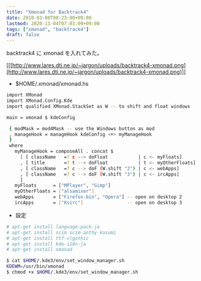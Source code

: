 ```yaml
---
title: "Xmonad for Backtrack4"
date: 2010-03-08T08:23:00+09:00
lastmod: 2020-11-04T07:03:09+09:00
tags: ["xmonad", "backtrack4"]
draft: false
---
```


backtrack4 に xmonad を入れてみた。

[[[http://www.lares.dti.ne.jp/~jargon/uploads/backtrack4-xmonad.png](http://www.lares.dti.ne.jp/~jargon/uploads/backtrack4-xmonad.png)]]

-   $HOME/.xmonad/xmonad.hs

<!--listend-->

```sh
import XMonad
import XMonad.Config.Kde
import qualified XMonad.StackSet as W -- to shift and float windows

main = xmonad $ kdeConfig

 { modMask = mod4Mask -- use the Windows button as mod
 , manageHook = manageHook kdeConfig <+> myManageHook
 }
 where
   myManageHook = composeAll . concat $
     [ [ className   =? c --> doFloat           | c <- myFloats]
     , [ title       =? t --> doFloat           | t <- myOtherFloats]
     , [ className   =? c --> doF (W.shift "2") | c <- webApps]
     , [ className   =? c --> doF (W.shift "3") | c <- ircApps]
     ]
   myFloats      = ["MPlayer", "Gimp"]
   myOtherFloats = ["alsamixer"]
   webApps       = ["Firefox-bin", "Opera"] -- open on desktop 2
   ircApps       = ["Ksirc"]                -- open on desktop 3
```

-   設定

<!--listend-->

```sh
# apt-get install language-pack-ja
# apt-get install scim scim-anthy kasumi
# apt-get install ttf-vlgothic
# apt-get install kde-i18n-ja
# apt-get install xmonad

$ cat $HOME/.kde3/env/set_window_manager.sh
KDEWM=/usr/bin/xmonad
$ chmod +x $HOME/.kde3/env/set_window_manager.sh
```
